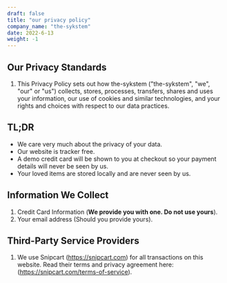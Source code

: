 ```yaml
---
draft: false
title: "our privacy policy"
company_name: "the-sykstem"
date: 2022-6-13
weight: -1
---
```


## Our Privacy Standards
1. This Privacy Policy sets out how the-sykstem ("the-sykstem", "we", "our" or "us") collects, stores, processes, transfers, shares and uses your information, our use of cookies and similar technologies, and your rights and choices with respect to our data practices.

## TL;DR
- We care very much about the privacy of your data.
- Our website is tracker free.
- A demo credit card will be shown to you at checkout so your payment details will never be seen by us.
- Your loved items are stored locally and are never seen by us.

## Information We Collect

1. Credit Card Information (**We provide you with one. Do not use yours**).
2. Your email address (Should you provide yours).

## Third-Party Service Providers

1. We use Snipcart (https://snipcart.com) for all transactions on this website. Read their terms and privacy agreement here: (https://snipcart.com/terms-of-service).